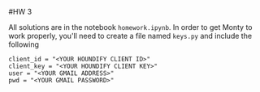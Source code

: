 #HW 3

All solutions are in the notebook `homework.ipynb`. In order to get Monty to work properly, you'll need to create a file named `keys.py` and include the following
```
client_id = "<YOUR HOUNDIFY CLIENT ID>"
client_key = "<YOUR HOUNDIFY CLIENT KEY>"
user = "<YOUR GMAIL ADDRESS>"
pwd = "<YOUR GMAIL PASSWORD>"
```